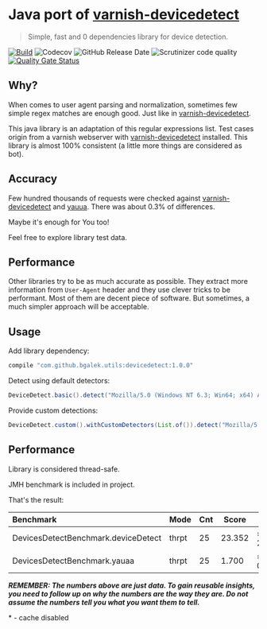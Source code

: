 # Java port of [varnish-devicedetect](https://github.com/varnishcache/varnish-devicedetect)
> Simple, fast and 0 dependencies library for device detection. 

[![Build](https://github.com/bgalek/devicedetect/actions/workflows/build.yml/badge.svg)](https://github.com/bgalek/devicedetect/actions/workflows/build.yml)
![Codecov](https://img.shields.io/codecov/c/github/bgalek/devicedetect.svg?style=flat-square)
![GitHub Release Date](https://img.shields.io/github/release-date/bgalek/devicedetect.svg?style=flat-square)
![Scrutinizer code quality](https://img.shields.io/scrutinizer/g/bgalek/devicedetect.svg?style=flat-square)
[![Quality Gate Status](https://sonarcloud.io/api/project_badges/measure?project=bgalek_devicedetect&metric=alert_status)](https://sonarcloud.io/dashboard?id=bgalek_devicedetect)

## Why?
When comes to user agent parsing and normalization, sometimes few simple regex matches are enough good.
Just like in [varnish-devicedetect](https://github.com/varnishcache/varnish-devicedetect). 

This java library is an adaptation of this regular expressions list.
Test cases origin from a varnish webserver with [varnish-devicedetect](https://github.com/varnishcache/varnish-devicedetect) installed.
This library is almost 100% consistent (a little more things are considered as bot).

## Accuracy
Few hundred thousands of requests were checked against [varnish-devicedetect](https://github.com/varnishcache/varnish-devicedetect) and [yauua](https://github.com/nielsbasjes/yauaa).
There was about 0.3% of differences. 

Maybe it's enough for You too!

Feel free to explore library test data.

## Performance
Other libraries try to be as much accurate as possible. 
They extract more information from `User-Agent` header and they use clever tricks to be performant.
Most of them are decent piece of software. But sometimes, a much simpler approach will be acceptable.

## Usage
Add library dependency:
```groovy
compile "com.github.bgalek.utils:devicedetect:1.0.0"
```

Detect using default detectors:
```java
DeviceDetect.basic().detect("Mozilla/5.0 (Windows NT 6.3; Win64; x64) AppleWebKit/537.36 (KHTML, like Gecko) Chrome/79.0.3945.117 Safari/537.36")
```

Provide custom detections:
```java
DeviceDetect.custom().withCustomDetectors(List.of()).detect("Mozilla/5.0 (Windows NT 6.3; Win64; x64) AppleWebKit/537.36 (KHTML, like Gecko) Chrome/79.0.3945.117 Safari/537.36")
```

## Performance

Library is considered thread-safe.

JMH benchmark is included in project. 

That's the result:
 
| Benchmark                            | Mode  | Cnt  | Score  | Error   | Units |
| :----------------------------------- | ----- | ---- | ------ | ------- | ----- |
| DevicesDetectBenchmark.deviceDetect  | thrpt |  25  | 23.352 | ± 2.876 | ops/s |
| DevicesDetectBenchmark.yauaa         | thrpt |  25  | 1.700  | ± 0.125 | ops/s |

***REMEMBER: The numbers above are just data. To gain reusable insights, you need to follow up on 
why the numbers are the way they are. Do not assume the numbers tell you what you want them to tell.***

\* - cache disabled
